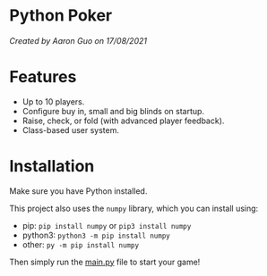 # Python Poker

###### Created by Aaron Guo on 17/08/2021

# Features

-   Up to 10 players.
-   Configure buy in, small and big blinds on startup.
-   Raise, check, or fold (with advanced player feedback).
-   Class-based user system.

# Installation

Make sure you have Python installed.

This project also uses the `numpy` library, which you can install using:

-   pip: `pip install numpy` or `pip3 install numpy`
-   python3: `python3 -m pip install numpy`
-   other: `py -m pip install numpy`

Then simply run the [main.py](main.py) file to start your game!
